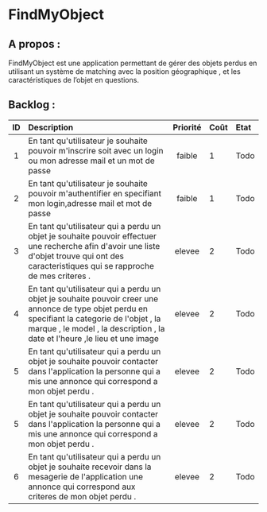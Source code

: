 FindMyObject
=========

A propos :
----------

FindMyObject est une application permettant de gérer des  objets perdus en utilisant un système de matching avec la position géographique , et les caractéristiques de l’objet en questions.

Backlog :
---------


|ID |Description|Priorité|Coût|Etat|
|:-:|:----------|:------:|:---|:---|
|1|En tant qu'utilisateur je souhaite pouvoir m'inscrire soit avec un login ou mon adresse mail et un mot de passe  |faible| 1 | Todo|
|2|En tant qu'utilisateur je souhaite pouvoir m'authentifier en specifiant mon login,adresse mail et mot de passe|faible| 1 | Todo|
|3|En tant qu'utilisateur qui a perdu un objet je souhaite pouvoir effectuer une recherche afin d'avoir une liste d'objet trouve qui ont des caracteristiques qui se rapproche de mes criteres . |elevee| 2 | Todo|
|4|En tant qu'utilisateur qui a perdu un objet je souhaite pouvoir creer une annonce de type objet perdu en specifiant la categorie de l'objet , la marque , le model , la description , la date et l'heure ,le lieu et une image |elevee| 2 | Todo|
|5|En tant qu'utilisateur qui a perdu un objet je souhaite pouvoir contacter dans l'application la personne qui a mis une annonce qui correspond a mon objet perdu . |elevee| 2 | Todo|
|5|En tant qu'utilisateur qui a perdu un objet je souhaite pouvoir contacter dans l'application la personne qui a mis une annonce qui correspond a mon objet perdu . |elevee| 2 | Todo|
|6|En tant qu'utilisateur qui a perdu un objet je souhaite recevoir dans la mesagerie de l'application une annonce qui correspond aux criteres de mon objet perdu .|elevee| 2 | Todo|
